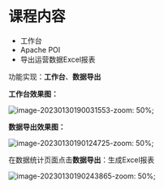 # 课程内容

- 工作台
- Apache POI
- 导出运营数据Excel报表

功能实现：**工作台**、**数据导出**

**工作台效果图：**

![image-20230130190031553-zoom: 50%;](assets/image-20230130190031553.png)  

**数据导出效果图：**

![image-20230130190124725-zoom: 50%;](assets/image-20230130190124725.png)

在数据统计页面点击**数据导出**：生成Excel报表

![image-20230130190243865-zoom: 50%;](assets/image-20230130190243865.png)

